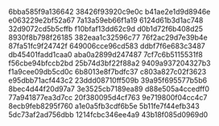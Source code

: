 6bba585f9a136642
38426f93920c9e0c
b41ae2e1d9d8946e
e063229e2bf52a67
7a13a59eb66f1a19
6124d61b3d1ac748
32d9072cd5b5cffb
f10bfaf13dd62c9d
d0b1d72f6b408d25
8930f8b798f26185
382eaa1c32596c77
76f2ac29d7e39b4e
87fa51fc9f24742f
649006cce96cd583
ddbf7f6e683c3487
db45401fadd1caa0
aba0a2899d247487
7cf7c6b5115531f8
f56cbe94bfccb2bd
25b74d3bf22f88a2
9409a937204327b3
f1a9cee09db5cd0c
6b8013e8f7bdfc37
c803a827c02f3623
e95dbb71acf443c2
23ddd08710ff509b
39a95f695577b5b6
8bec4d44f20d97a7
3e3525cb7189ea89
d88e505a4ccedff0
77a941877ea3d7cc
20f380095d4cf763
9e719800f04cc4c7
8ecb9feb8295f760
a1e0a5fb3cdf6b5e
5b11fe7f44efb343
5dc73af2ad756dbb
1214fcbc346ee4a9
43b18f085d0969d0
